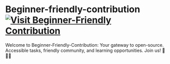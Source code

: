 # Beginner-friendly-contribution[![Visit Beginner-Friendly Contribution](https://img.shields.io/badge/Visit-Beginner--Friendly%20Contribution-green?style=for-the-badge&logo=appveyor)](https://beginner-friendly-contribution.netlify.app/)



Welcome to Beginner-Friendly-Contribution: Your gateway to open-source. Accessible tasks, friendly community, and learning opportunities. Join us! 🚀🌟🤗
